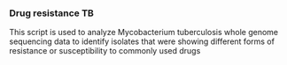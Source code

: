 ### Drug resistance TB 

This script is used to analyze Mycobacterium tuberculosis whole genome sequencing data to identify isolates that were showing different forms of 
resistance or susceptibility to commonly used drugs 


